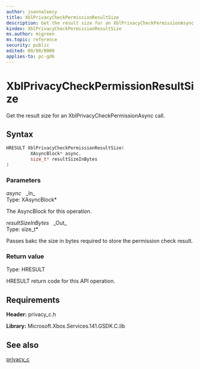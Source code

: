 ```yaml
---
author: joannaleecy
title: XblPrivacyCheckPermissionResultSize
description: Get the result size for an XblPrivacyCheckPermissionAsync call.
kindex: XblPrivacyCheckPermissionResultSize
ms.author: migreen
ms.topic: reference
security: public
edited: 00/00/0000
applies-to: pc-gdk
---
```


# XblPrivacyCheckPermissionResultSize  

Get the result size for an XblPrivacyCheckPermissionAsync call.  

## Syntax  
  
```cpp
HRESULT XblPrivacyCheckPermissionResultSize(  
         XAsyncBlock* async,  
         size_t* resultSizeInBytes  
)  
```  
  
### Parameters  
  
*async* &nbsp;&nbsp;\_In\_  
Type: XAsyncBlock*  
  
The AsyncBlock for this operation.  
  
*resultSizeInBytes* &nbsp;&nbsp;\_Out\_  
Type: size_t*  
  
Passes bakc the size in bytes required to store the permission check result.  
  
  
### Return value  
Type: HRESULT
  
HRESULT return code for this API operation.
  
## Requirements  
  
**Header:** privacy_c.h
  
**Library:** Microsoft.Xbox.Services.141.GSDK.C.lib
  
## See also  
[privacy_c](../privacy_c_members.md)  
  
  
